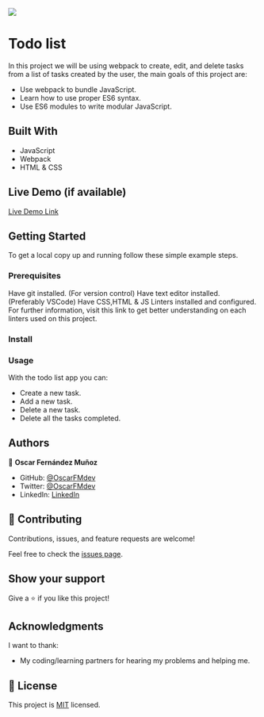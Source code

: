 ![](https://img.shields.io/badge/Microverse-blueviolet)

# Todo list

In this project we will be using webpack to create, edit, and delete tasks from a list of tasks created by the user, the main goals of this project are:

- Use webpack to bundle JavaScript.
- Learn how to use proper ES6 syntax.
- Use ES6 modules to write modular JavaScript.


## Built With

- JavaScript
- Webpack
- HTML & CSS

## Live Demo (if available)

[Live Demo Link](https://oscarfmdev.github.io/ToDoList/dist/)


## Getting Started

To get a local copy up and running follow these simple example steps.

### Prerequisites
Have git installed. (For version control)
Have text editor installed. (Preferably VSCode)
Have CSS,HTML & JS Linters installed and configured. For further information, visit this link to get better understanding on each linters used on this project.

### Install
### Usage
With the todo list app you can:
- Create a new task.
- Add a new task.
- Delete a new task.
- Delete all the tasks completed.

## Authors

👤 **Oscar Fernández Muñoz**

- GitHub: [@OscarFMdev](https://github.com/OscarFMdev)
- Twitter: [@OscarFMdev](https://twitter.com/OscarFMdev)
- LinkedIn: [LinkedIn](https://linkedin.com/in/OscarFMdev)

## 🤝 Contributing

Contributions, issues, and feature requests are welcome!

Feel free to check the [issues page](../../issues/).

## Show your support

Give a ⭐️ if you like this project!

## Acknowledgments
I want to thank:
- My coding/learning partners for hearing my problems and helping me.

## 📝 License

This project is [MIT](./MIT.md) licensed.
